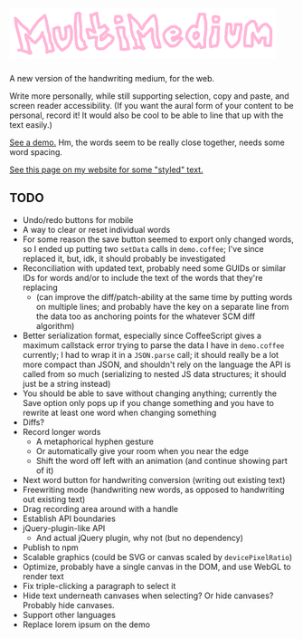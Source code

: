 
# [![MultiMedium](rough-logo.png)][demo]

A new version of the handwriting medium, for the web.

Write more personally, while still supporting selection, copy and paste, and screen reader accessibility.
(If you want the aural form of your content to be personal, record it! It would also be cool to be able to line that up with the text easily.)

[See a demo.][demo]
Hm, the words seem to be really close together, needs some word spacing.

[See this page on my website for some "styled" text.](http://isaiahodhner.ml/make-making-better)

[demo]: http://multiism.github.io/multi-medium/

## TODO

* Undo/redo buttons for mobile
* A way to clear or reset individual words
* For some reason the save button seemed to export only changed words, so I ended up putting two `setData` calls in `demo.coffee`; I've since replaced it, but, idk, it should probably be investigated
* Reconciliation with updated text, probably need some GUIDs or similar IDs for words and/or to include the text of the words that they're replacing
	* (can improve the diff/patch-ability at the same time by putting words on multiple lines; and probably have the key on a separate line from the data too as anchoring points for the whatever SCM diff algorithm)
* Better serialization format, especially since CoffeeScript gives a maximum callstack error trying to parse the data I have in `demo.coffee` currently; I had to wrap it in a `JSON.parse` call; it should really be a lot more compact than JSON, and shouldn't rely on the language the API is called from so much (serializing to nested JS data structures; it should just be a string instead)
* You should be able to save without changing anything; currently the Save option only pops up if you change something and you have to rewrite at least one word when changing something
* Diffs?
* Record longer words
	* A metaphorical hyphen gesture
	* Or automatically give your room when you near the edge
	* Shift the word off left with an animation (and continue showing part of it)
* Next word button for handwriting conversion (writing out existing text)
* Freewriting mode (handwriting new words, as opposed to handwriting out existing text)
* Drag recording area around with a handle
* Establish API boundaries
* jQuery-plugin-like API
	* And actual jQuery plugin, why not (but no dependency)
* Publish to npm
* Scalable graphics (could be SVG or canvas scaled by `devicePixelRatio`)
* Optimize, probably have a single canvas in the DOM, and use WebGL to render text
* Fix triple-clicking a paragraph to select it
* Hide text underneath canvases when selecting? Or hide canvases? Probably hide canvases.
* Support other languages
* Replace lorem ipsum on the demo
